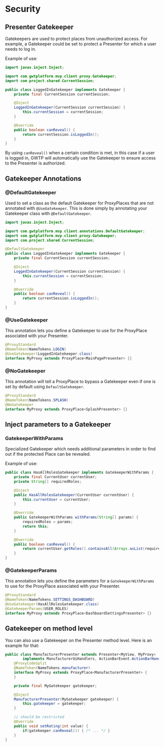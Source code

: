 # Security
## Presenter Gatekeeper
Gatekeepers are used to protect places from unauthorized access. For example, a Gatekeeper could be set to protect a Presenter for which a user needs to log in.

Example of use:

```java
import javax.inject.Inject;

import com.gwtplatform.mvp.client.proxy.Gatekeeper;
import com.project.shared.CurrentSession;

public class LoggedInGatekeeper implements Gatekeeper {
    private final CurrentSession currentSession;

    @Inject
    LoggedInGatekeeper(CurrentSession currentSession) {
        this.currentSession = currentSession;
    }

    @Override
    public boolean canReveal() {
        return currentSession.isLoggedIn();
    }
}
```

By using `canReveal()` when a certain condition is met, in this case if a user is logged in, GWTP will automatically use the Gatekeeper to ensure access to the Presenter is authorized.

## Gatekeeper Annotations
### @DefaultGatekeeper
Used to set a class as the default Gatekeeper for ProxyPlaces that are not annotated with `@UseGatekeeper`. This is done simply by annotating your Gatekeeper class with `@DefaultGatekeeper`.

```java
import javax.inject.Inject;

import com.gwtplatform.mvp.client.annotations.DefaultGatekeeper;
import com.gwtplatform.mvp.client.proxy.Gatekeeper;
import com.project.shared.CurrentSession;

@DefaultGatekeeper
public class LoggedInGatekeeper implements Gatekeeper {
    private final CurrentSession currentSession;

    @Inject
    LoggedInGatekeeper(CurrentSession currentSession) {
        this.currentSession = currentSession;
    }

    @Override
    public boolean canReveal() {
        return currentSession.isLoggedIn();
    }
}
```

### @UseGatekeeper
This annotation lets you define a Gatekeeper to use for the ProxyPlace associated with your Presenter.

```java
@ProxyStandard
@NameToken(NameTokens.LOGIN)
@UseGatekeeper(LoggedInGatekeeper.class)
interface MyProxy extends ProxyPlace<MainPagePresenter> {}
```

### @NoGatekeeper
This annotation will tell a ProxyPlace to bypass a Gatekeeper even if one is set by default using `DefaultGatekeeper`.

```java
@ProxyStandard
@NameToken(NameTokens.SPLASH)
@NoGatekeeper
interface MyProxy extends ProxyPlace<SplashPresenter> {}
```

## Inject parameters to a Gatekeeper
### GatekeeperWithParams
Specialized Gatekeeper which needs additional parameters in order to find out if the protected Place can be revealed.

 Example of use:

```java
public class HasAllRolesGatekeeper implements GatekeeperWithParams {
    private final CurrentUser currentUser;
    private String[] requiredRoles;

    @Inject
    public HasAllRolesGatekeeper(CurrentUser currentUser) {
        this.currentUser = currentUser;
    }

    @Override
    public GatekeeperWithParams withParams(String[] params) {
        requiredRoles = params;
        return this;
    }

    @Override
    public boolean canReveal() {
        return currentUser.getRoles().containsAll(Arrays.asList(requiredRoles);
    }
}
```

### @GatekeeperParams
This annotation lets you define the parameters for a `GatekeeperWithParams` to use for the ProxyPlace associated with your Presenter.

```java
@ProxyStandard
@NameToken(NameTokens.SETTINGS_DASHBOARD)
@UseGatekeeper(HasAllRolesGatekeeper.class)
@GatekeeperParams(USER_ROLES)
interface MyProxy extends ProxyPlace<DashboardSettingsPresenter> {}
```


## Gatekeeper on method level
You can also use a Gatekeeper on the Presenter method level. Here is an example for that:

```java
public class ManufacturerPresenter extends Presenter<MyView, MyProxy>
        implements ManufacturerUiHandlers, ActionBarEvent.ActionBarHandler {
    @ProxyCodeSplit
    @NameToken(NameTokens.manufacturer)
    interface MyProxy extends ProxyPlace<ManufacturerPresenter> {
    }

    private final MyGatekeeper gatekeeper;

    @Inject
    ManufacturerPresenter(MyGatekeeper gatekeeper) {
        this.gatekeeper = gatekeeper;
    }

    // should be restricted
    @Override
    public void setRating(int value) {
        if(gatekeeper.canReveal()) { /* ... */ }
    }
}
```
